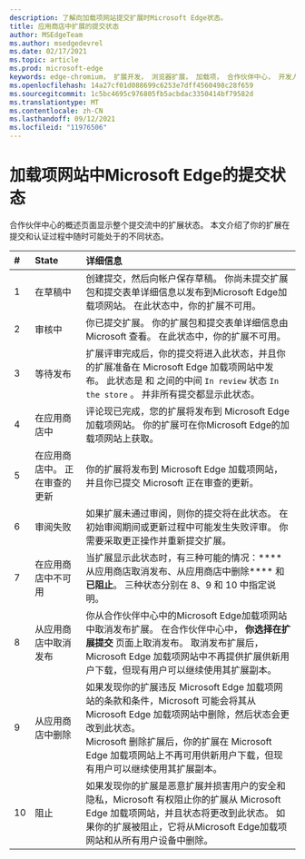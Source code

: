 ```yaml
---
description: 了解向加载项网站提交扩展时Microsoft Edge状态。
title: 应用商店中扩展的提交状态
author: MSEdgeTeam
ms.author: msedgedevrel
ms.date: 02/17/2021
ms.topic: article
ms.prod: microsoft-edge
keywords: edge-chromium， 扩展开发， 浏览器扩展， 加载项， 合作伙伴中心， 开发人员
ms.openlocfilehash: 14a27cf01d088699c6253e7dff4560498c28f659
ms.sourcegitcommit: 1c5bc4695c976805fb5acbdac3350414bf79582d
ms.translationtype: MT
ms.contentlocale: zh-CN
ms.lasthandoff: 09/12/2021
ms.locfileid: "11976506"
---
```

# <a name="submission-states-for-extensions-in-the-microsoft-edge-add-ons-website"></a>加载项网站中Microsoft Edge的提交状态  

合作伙伴中心的概述页面显示整个提交流中的扩展状态。  本文介绍了你的扩展在提交和认证过程中随时可能处于的不同状态。

| # |  State |  详细信息 |  
|:--- |:--- |:--- |  
| 1 |  在草稿中 |  创建提交，然后向帐户保存草稿。  你尚未提交扩展包和提交表单详细信息以发布到Microsoft Edge加载项网站。  在此状态中，你的扩展不可用。  |  
| 2|  审核中 |  你已提交扩展。  你的扩展包和提交表单详细信息由 Microsoft 查看。  在此状态中，你的扩展不可用。  |  
| 3|  等待发布 |  扩展评审完成后，你的提交将进入此状态，并且你的扩展准备在 Microsoft Edge 加载项网站中发布。  此状态是 和 之间的中间 `In review` 状态 `In the store` 。  并非所有提交都显示此状态。  |  
| 4|  在应用商店中 |  评论现已完成，您的扩展将发布到 Microsoft Edge 加载项网站。  你的扩展可在你Microsoft Edge的加载项网站上获取。  |  
| 5 |  在应用商店中。  正在审查的更新 |  你的扩展将发布到 Microsoft Edge 加载项网站，并且你已提交 Microsoft 正在审查的更新。  |  
| 6 |  审阅失败 |  如果扩展未通过审阅，则你的提交将在此状态。  在初始审阅期间或更新过程中可能发生失败评审。  你需要采取更正操作并重新提交扩展。  |  
| 7 |  在应用商店中不可用 |  当扩展显示此状态时，有三种可能的情况：**** 从应用商店取消发布、从应用商店中删除**** 和**已阻止**。  三种状态分别在 8、9 和 10 中指定说明。  |  
| 8 |  从应用商店中取消发布 |  你从合作伙伴中心中的Microsoft Edge加载项网站中取消发布扩展。  在合作伙伴中心中， **你选择在扩展提交** 页面上取消发布。  取消发布扩展后，Microsoft Edge 加载项网站中不再提供扩展供新用户下载，但现有用户可以继续使用其扩展副本。  |  
| 9 |  从应用商店中删除 |  如果发现你的扩展违反 Microsoft Edge 加载项网站的条款和条件，Microsoft 可能会将其从 Microsoft Edge 加载项网站中删除，然后状态会更改到此状态。  <br />  Microsoft 删除扩展后，你的扩展在 Microsoft Edge 加载项网站上不再可用供新用户下载，但现有用户可以继续使用其扩展副本。  |  
| 10 |  阻止 |  如果发现你的扩展是恶意扩展并损害用户的安全和隐私，Microsoft 有权阻止你的扩展从 Microsoft Edge 加载项网站，并且状态将更改到此状态。  如果你的扩展被阻止，它将从Microsoft Edge加载项网站和从所有用户设备中删除。  |  
